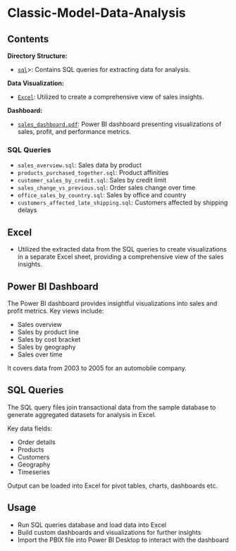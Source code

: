 # Classic-Model-Data-Analysis

## Contents

**Directory Structure:**
- [`sql`](https://github.com/Jadhav0702Gauri/Classic-Model-Sales-Analysis/blob/main/Classic%20models%20data.sql)>: Contains SQL queries for extracting data for analysis.

**Data Visualization:**
- [`Excel`](https://github.com/Jadhav0702Gauri/Classic-Model-Sales-Analysis/blob/main/Classic%20Model%20analysis.xlsx): Utilized to create a comprehensive view of sales insights.

**Dashboard:**
- [`sales_dashboard.pdf`](https://github.com/Jadhav0702Gauri/Classic-Model-Sales-Analysis/blob/main/Classic%20Models%20Dashboard.pdf): Power BI dashboard presenting visualizations of sales, profit, and performance metrics.

### SQL Queries

- `sales_overview.sql`: Sales data by product  
- `products_purchased_together.sql`: Product affinities
- `customer_sales_by_credit.sql`: Sales by credit limit
- `sales_change_vs_previous.sql`: Order sales change over time
- `office_sales_by_country.sql`: Sales by office and country 
- `customers_affected_late_shipping.sql`: Customers affected by shipping delays

## Excel
- Utilized the extracted data from the SQL queries to create visualizations in a separate Excel sheet, providing a comprehensive view of the sales insights. 

## Power BI Dashboard

The Power BI dashboard provides insightful visualizations into sales and profit metrics. Key views include:

- Sales overview 
- Sales by product line
- Sales by cost bracket
- Sales by geography
- Sales over time

It covers data from 2003 to 2005 for an automobile company.

## SQL Queries 

The SQL query files join transactional data from the sample database to generate aggregated datasets for analysis in Excel.

Key data fields:

- Order details
- Products
- Customers 
- Geography
- Timeseries 

Output can be loaded into Excel for pivot tables, charts, dashboards etc.

## Usage

- Run SQL queries database and load data into Excel
- Build custom dashboards and visualizations for further insights
- Import the PBIX file into Power BI Desktop to interact with the dashboard
  
